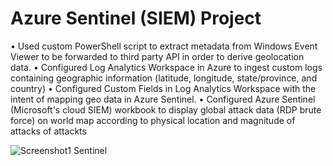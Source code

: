 
# Azure Sentinel (SIEM) Project

• Used custom PowerShell script to extract metadata from Windows Event Viewer to be forwarded to third party API in order to derive geolocation data.
• Configured Log Analytics Workspace in Azure to ingest custom logs containing geographic information (latitude, longitude, state/province, and country)
• Configured Custom Fields in Log Analytics Workspace with the intent of mapping geo data in Azure Sentinel.
• Configured Azure Sentinel (Microsoft's cloud SIEM) workbook to display global attack data (RDP brute force) on world map according to physical location and magnitude of attacks
      of attackts

![Screenshot1 Sentinel](https://user-images.githubusercontent.com/31329300/206350753-064829f1-eed6-4dfe-a494-301a96d2e246.png)



